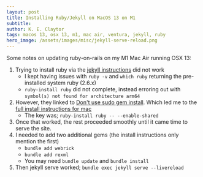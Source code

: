 ```yaml
---
layout: post
title: Installing Ruby/Jekyll on MacOS 13 on M1
subtitle:
author: K. E. Claytor
tags: macos 13, osx 13, m1, mac air, ventura, jekyll, ruby
hero_image: /assets/images/misc/jekyll-serve-reload.png
---
```


Some notes on updating ruby-on-rails on my M1 Mac Air running OSX 13:

1. Trying to install ruby via the [jekyll instructions](https://jekyllrb.com/docs/installation/macos/) did not work
    - I kept having issues with `ruby -v` and `which ruby` returning the pre-installed system ruby (2.6.x)
    - `ruby-install ruby` did not complete, instead erroring out with `symbol(s) not found for architecture arm64`
1. However, they linked to [Don't use sudo gem install](https://www.moncefbelyamani.com/why-you-shouldn-t-use-the-system-ruby-to-install-gems-on-a-mac/).
Which led me to the [full install instructions for mac](https://www.moncefbelyamani.com/how-to-install-xcode-homebrew-git-rvm-ruby-on-mac/#start-here-if-you-choose-the-long-and-manual-route)
    - The key was; `ruby-install ruby -- --enable-shared`
1. Once that worked, the rest proceeded smoothly until it came time to serve the site.
1. I needed to add two additional gems (the install instructions only mention the first)
    - `bundle add webrick`
    - `bundle add rexml`
    - You may need `bundle update` and `bundle install`
1. Then jekyll serve worked; `bundle exec jekyll serve --livereload`
